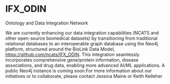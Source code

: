 # IFX_ODIN
Ontology and Data Integration Network

We are currently enhancing our data integration capabilities (NCATS and other open-source biomedical datasets) by transitioning from traditional relational databases to an interoperable graph database using the Neo4j platform, structured around the BioLink Data Model, https://github.com/ncats/IFX_ODIN. This integration seamlessly incorporates comprehensive gene/protein information, disease associations, and drug data, enabling more advanced AI/ML applications. A public Neo4j instance is coming soon.For more information about our initiatives or to collaborate, please contact Jessica Maine or Keith Kelleher

